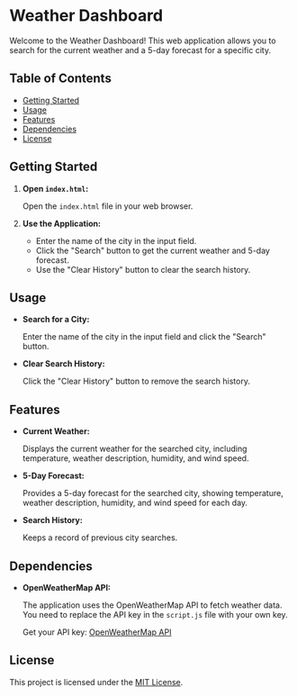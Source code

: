 # Weather Dashboard

Welcome to the Weather Dashboard! This web application allows you to search for the current weather and a 5-day forecast for a specific city.

## Table of Contents

- [Getting Started](#getting-started)
- [Usage](#usage)
- [Features](#features)
- [Dependencies](#dependencies)
- [License](#license)

## Getting Started


1. **Open `index.html`:**

    Open the `index.html` file in your web browser.

2. **Use the Application:**

    - Enter the name of the city in the input field.
    - Click the "Search" button to get the current weather and 5-day forecast.
    - Use the "Clear History" button to clear the search history.

## Usage

- **Search for a City:**

    Enter the name of the city in the input field and click the "Search" button.

- **Clear Search History:**

    Click the "Clear History" button to remove the search history.

## Features

- **Current Weather:**

    Displays the current weather for the searched city, including temperature, weather description, humidity, and wind speed.

- **5-Day Forecast:**

    Provides a 5-day forecast for the searched city, showing temperature, weather description, humidity, and wind speed for each day.

- **Search History:**

    Keeps a record of previous city searches.

## Dependencies

- **OpenWeatherMap API:**

    The application uses the OpenWeatherMap API to fetch weather data. You need to replace the API key in the `script.js` file with your own key.

    Get your API key: [OpenWeatherMap API](https://openweathermap.org/api)

## License

This project is licensed under the [MIT License](LICENSE).
